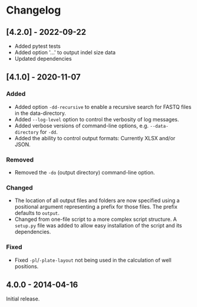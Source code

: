 # Changelog


## [4.2.0] - 2022-09-22
  - Added pytest tests
  - Added option '...' to output indel size data
  - Updated dependencies

## [4.1.0] - 2020-11-07

### Added
  - Added option `-dd-recursive` to enable a recursive search for FASTQ files in the data-directory.
  - Added `--log-level` option to control the verbosity of log messages.
  - Added verbose versions of command-line options, e.g. `--data-directory` for `-dd`.
  - Added the ability to control output formats: Currently XLSX and/or JSON.

### Removed
  - Removed the `-do` (output directory) command-line option.

### Changed
  - The location of all output files and folders are now specified using a positional argument representing a prefix for those files. The prefix defaults to `output`.
  - Changed from one-file script to a more complex script structure. A `setup.py` file was added to allow easy installation of the script and its dependencies.

### Fixed
  - Fixed `-pl`/`-plate-layout` not being used in the calculation of well positions.


## 4.0.0 - 2014-04-16

Initial release.


[Unreleased]: https://github.com/laeblab/hamplicons/compare/v4.0.1...HEAD
[4.0.1]: https://github.com/laeblab/hamplicons/compare/v4.0.0...v4.0.1
